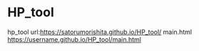 # HP_tool
hp_tool
url:https://satorumorishita.github.io/HP_tool/
main.html
https://username.github.io/HP_tool/main.html
